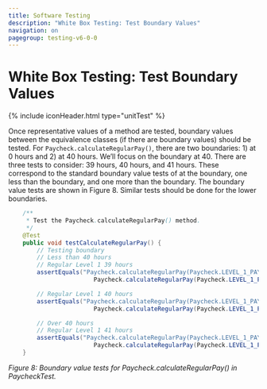 ```yaml
---
title: Software Testing
description: "White Box Testing: Test Boundary Values"
navigation: on
pagegroup: testing-v6-0-0
--- 
```


# White Box Testing: Test Boundary Values
{% include iconHeader.html type="unitTest" %}

Once representative values of a method are tested, boundary values
between the equivalence classes (if there are boundary values) should be
tested. For `Paycheck.calculateRegularPay()`, there are two boundaries: 1)
at 0 hours and 2) at 40 hours. We’ll focus on the boundary at 40. There
are three tests to consider: 39 hours, 40 hours, and 41 hours. These
correspond to the standard boundary value tests of at the boundary, one
less than the boundary, and one more than the boundary. The boundary
value tests are shown in Figure 8. Similar tests should be done for the
lower boundaries.

```java
    /**
     * Test the Paycheck.calculateRegularPay() method.
     */
    @Test
    public void testCalculateRegularPay() {
        // Testing boundary
        // Less than 40 hours
        // Regular Level 1 39 hours
        assertEquals("Paycheck.calculateRegularPay(Paycheck.LEVEL_1_PAY_RATE, 39)", 74100,
                        Paycheck.calculateRegularPay(Paycheck.LEVEL_1_PAY_RATE, 39));

        // Regular Level 1 40 hours
        assertEquals("Paycheck.calculateRegularPay(Paycheck.LEVEL_1_PAY_RATE, 40)", 76000,
                        Paycheck.calculateRegularPay(Paycheck.LEVEL_1_PAY_RATE, 40));

        // Over 40 hours
        // Regular Level 1 41 hours
        assertEquals("Paycheck.calculateRegularPay(Paycheck.LEVEL_1_PAY_RATE, 41)", 76000,
                        Paycheck.calculateRegularPay(Paycheck.LEVEL_1_PAY_RATE, 41));
    }
```

*Figure 8: Boundary value tests for Paycheck.calculateRegularPay() in PaycheckTest.*